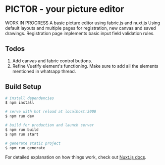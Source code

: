 # PICTOR - your picture editor

WORK IN PROGRESS
A basic picture editor using fabric.js and nuxt.js
Using default layouts and multiple pages for registration, new canvas and saved drawings.
Registration page implements basic input field validation rules.

## Todos

1. Add canvas and fabric control buttons. 
2. Refine Vuetify element's functioning. Make sure to add all the elements mentioned in whatsapp thread.

## Build Setup

```bash
# install dependencies
$ npm install

# serve with hot reload at localhost:3000
$ npm run dev

# build for production and launch server
$ npm run build
$ npm run start

# generate static project
$ npm run generate
```

For detailed explanation on how things work, check out [Nuxt.js docs](https://nuxtjs.org).
